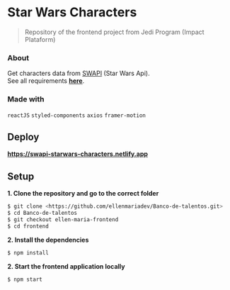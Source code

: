 # Star Wars Characters
> Repository of the frontend project from Jedi Program (Impact Plataform)

### About
Get characters data from [SWAPI](https://swapi.py4e.com/api/) (Star Wars Api).\
See all requirements **[here](https://github.com/Impact-Plataform/Banco-de-talentos/blob/main/frontend/readme.md)**.


### Made with
``reactJS`` ``styled-components`` ``axios`` ``framer-motion``

## Deploy 
**https://swapi-starwars-characters.netlify.app**

## Setup 

**1. Clone the repository and go to the correct folder**

```sh
$ git clone <https://github.com/ellenmariadev/Banco-de-talentos.git>
$ cd Banco-de-talentos
$ git checkout ellen-maria-frontend
$ cd frontend
```
**2. Install the dependencies**

```sh
$ npm install
```

**2. Start the frontend application locally**

```sh
$ npm start
```

